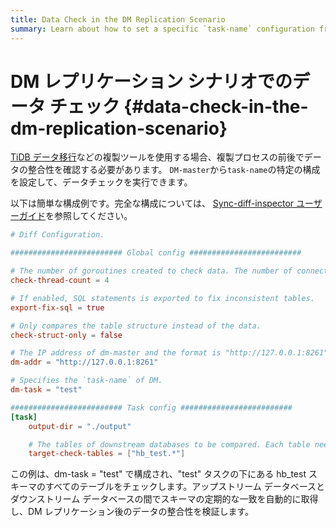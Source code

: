 ```yaml
---
title: Data Check in the DM Replication Scenario
summary: Learn about how to set a specific `task-name` configuration from `DM-master` to perform a data check.
---
```


# DM レプリケーション シナリオでのデータ チェック {#data-check-in-the-dm-replication-scenario}

[TiDB データ移行](/dm/dm-overview.md)などの複製ツールを使用する場合、複製プロセスの前後でデータの整合性を確認する必要があります。 `DM-master`から`task-name`の特定の構成を設定して、データチェックを実行できます。

以下は簡単な構成例です。完全な構成については、 [Sync-diff-inspector ユーザーガイド](/sync-diff-inspector/sync-diff-inspector-overview.md)を参照してください。

```toml
# Diff Configuration.

######################### Global config #########################

# The number of goroutines created to check data. The number of connections between upstream and downstream databases are slightly greater than this value.
check-thread-count = 4

# If enabled, SQL statements is exported to fix inconsistent tables.
export-fix-sql = true

# Only compares the table structure instead of the data.
check-struct-only = false

# The IP address of dm-master and the format is "http://127.0.0.1:8261".
dm-addr = "http://127.0.0.1:8261"

# Specifies the `task-name` of DM.
dm-task = "test"

######################### Task config #########################
[task]
    output-dir = "./output"

    # The tables of downstream databases to be compared. Each table needs to contain the schema name and the table name, separated by '.'
    target-check-tables = ["hb_test.*"]
```

この例は、dm-task = &quot;test&quot; で構成され、&quot;test&quot; タスクの下にある hb_test スキーマのすべてのテーブルをチェックします。アップストリーム データベースとダウンストリーム データベースの間でスキーマの定期的な一致を自動的に取得し、DM レプリケーション後のデータの整合性を検証します。
